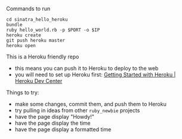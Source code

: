 Commands to run

    cd sinatra_hello_heroku
    bundle
    ruby hello_world.rb -p $PORT -o $IP
    heroku create
    git push heroku master
    heroku open

This is a Heroku friendly repo
* this means you can push it to Heroku to deploy to the web
* you will need to set up Heroku first: [Getting Started with Heroku | Heroku Dev Center](https://devcenter.heroku.com/articles/quickstart)

Things to try:
* make some changes, commit them, and push them to Heroku
* try pulling in ideas from other `ruby_newbie` projects
* have the page display "Howdy!"
* have the page display the time
* have the page display a formatted time
